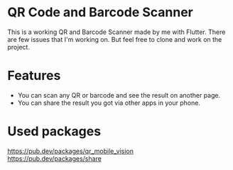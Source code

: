 # QR Code and Barcode Scanner

This is a working QR and Barcode Scanner made by me with Flutter. There are few issues that I'm working on. But feel free to clone and work on the project.

# Features
- You can scan any QR or barcode and see the result on another page.
- You can share the result you got via other apps in your phone.
# Used packages
https://pub.dev/packages/qr_mobile_vision<br>https://pub.dev/packages/share
